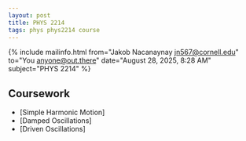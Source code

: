 ```yaml
---
layout: post
title: PHYS 2214
tags: phys phys2214 course
---
```


{% include mailinfo.html from="Jakob Nacanaynay <jn567@cornell.edu>" to="You <anyone@out.there>" date="August 28, 2025, 8:28 AM" subject="PHYS 2214" %}

## Coursework

- [Simple Harmonic Motion]
- [Damped Oscillations]
- [Driven Oscillations]
